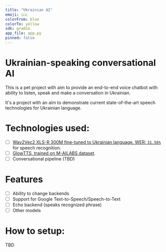 ```yaml
---
title: "Ukrainian AI"
emoji: 🇺🇦
colorFrom: blue
colorTo: yellow
sdk: gradio
app_file: app.py
pinned: false
---
```


# Ukrainian-speaking conversational AI
This is a pet project with aim to provide an end-to-end voice chatbot with ability to listen, speak and make a conversation in Ukrainian.

It's a project with an aim to demonstrate current state-of-the-art speech technologies for Ukrainian language.

# Technologies used:

- [ ] [Wav2Vec2 XLS-R 300M fine-tuned to Ukrainian language. WER: `31.56%`](https://huggingface.co/robinhad/wav2vec2-xls-r-300m-uk) for speech recognition.
- [ ] [GlowTTS, trained on M-AILABS dataset](https://github.com/robinhad/ukrainian-tts).
- [ ] Conversational pipeline (TBD)

# Features

- [ ] Ability to change backends
- [ ] Support for Google Text-to-Speech/Speech-to-Text
- [ ] Echo backend (speaks recognized phrase)
- [ ] Other models

# How to setup:

TBD
